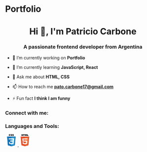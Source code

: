 # Portfolio
<h1 align="center">Hi 👋, I'm Patricio Carbone</h1>
<h3 align="center">A passionate frontend developer from Argentina</h3>

- 🔭 I’m currently working on **Portfolio**

- 🌱 I’m currently learning **JavaScript, React**

- 💬 Ask me about **HTML, CSS**

- 📫 How to reach me **pato.carbone17@gmail.com**

- ⚡ Fun fact **I think I am funny**

<h3 align="left">Connect with me:</h3>
<p align="left">
</p>

<h3 align="left">Languages and Tools:</h3>
<p align="left"> <a href="https://www.w3schools.com/css/" target="_blank" rel="noreferrer"> <img src="https://raw.githubusercontent.com/devicons/devicon/master/icons/css3/css3-original-wordmark.svg" alt="css3" width="40" height="40"/> </a> <a href="https://www.w3.org/html/" target="_blank" rel="noreferrer"> <img src="https://raw.githubusercontent.com/devicons/devicon/master/icons/html5/html5-original-wordmark.svg" alt="html5" width="40" height="40"/> </a> </p>
